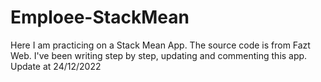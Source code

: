 # Emploee-StackMean

Here I am practicing on a Stack Mean App.
The source code is from Fazt Web. 
I've been writing step by step, updating and commenting this app.
Update at 24/12/2022